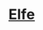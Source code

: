 ﻿---
!LinkItem
Link: elf_hd.md
NameLink: <!--NameLink-->[Elfe](hd_elf.md)<!--/NameLink-->
Id: races_hd.md#elfe
ParentLink: races_hd.md#races
Name: Elfe
ParentName: Races
AltName: '[Elf](#)'
---




# [Elfe](hd_elf.md)



